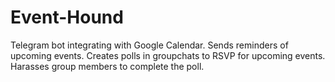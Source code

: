 # Event-Hound
Telegram bot integrating with Google Calendar.
Sends reminders of upcoming events.
Creates polls in groupchats to RSVP for upcoming events.
Harasses group members to complete the poll.
